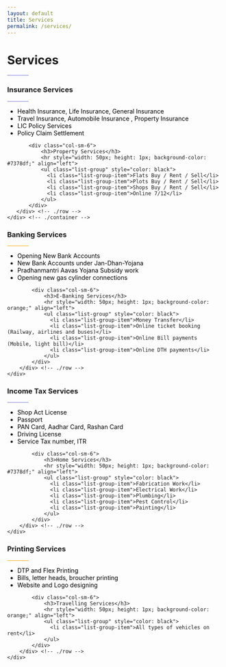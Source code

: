 ```yaml
---
layout: default
title: Services
permalink: /services/
---
```


<div id="bg-jumbotron" class="jumbotron jumbotron-fluid">
  <div class="container">
    <h1 class="times animated zoomIn" id="bg-jumbotron-text">Services</h1>
    <hr style="width: 50px; height: 1px; background-color: #7378df;" align="left">
  </div>
</div>

<div class="section">
    <div class="container">
       <div class="row">
           <div class="col-sm-6">
               <h3>Insurance Services</h3>
               <hr style="width: 50px; height: 1px; background-color: #7378df;" align="left">
               <ul class="list-group" style="color: black">
                 <li class="list-group-item">Health Insurance, Life Insurance, General Insurance</li>
                 <li class="list-group-item">Travel Insurance, Automobile Insurance , Property Insurance</li>
                 <li class="list-group-item">LIC Policy Services</li>
                 <li class="list-group-item">Policy Claim Settlement</li>
               </ul>
           </div>

           <div class="col-sm-6">
               <h3>Property Services</h3>
               <hr style="width: 50px; height: 1px; background-color: #7378df;" align="left">
               <ul class="list-group" style="color: black">
                 <li class="list-group-item">Flats Buy / Rent / Sell</li>
                 <li class="list-group-item">Plots Buy / Rent / Sell</li>
                 <li class="list-group-item">Shops Buy / Rent / Sell</li>
                 <li class="list-group-item">Online 7/12</li>
               </ul>
           </div>
       </div> <!-- ./row -->
    </div> <!-- ./container -->
</div>

<div class="section-dark">
    <div class="container">
        <div class="row">
            <div class="col-sm-6">
                <h3>Banking Services</h3>
                <hr style="width: 50px; height: 1px; background-color: orange;" align="left">
                <ul class="list-group" style="color: black">
                  <li class="list-group-item">Opening New Bank Accounts</li>
                  <li class="list-group-item">New Bank Accounts under Jan-Dhan-Yojana</li>
                  <li class="list-group-item">Pradhanmantri Aavas Yojana Subsidy work</li>
                  <li class="list-group-item">Opening new gas cylinder connections</li>
                </ul>
            </div>

            <div class="col-sm-6">
                <h3>E-Banking Services</h3>
                <hr style="width: 50px; height: 1px; background-color: orange;" align="left">
                <ul class="list-group" style="color: black">
                  <li class="list-group-item">Money Transfer</li>
                  <li class="list-group-item">Online ticket booking (Railway, airlines and buses)</li>
                  <li class="list-group-item">Online Bill payments (Mobile, light bill)</li>
                  <li class="list-group-item">Online DTH payments</li>
                </ul>
            </div>
        </div> <!-- ./row -->
    </div>
</div>

<div class="section">
    <div class="container">
        <div class="row">
            <div class="col-sm-6">
                <h3>Income Tax Services</h3>
                <hr style="width: 50px; height: 1px; background-color: #7378df;" align="left">
                <ul class="list-group" style="color: black">
                  <li class="list-group-item">Shop Act License</li>
                  <li class="list-group-item">Passport</li>
                  <li class="list-group-item">PAN Card, Aadhar Card, Rashan Card</li>
                  <li class="list-group-item">Driving License</li>
                  <li class="list-group-item">Service Tax number, ITR</li>
                </ul>
            </div>

            <div class="col-sm-6">
                <h3>Home Services</h3>
                <hr style="width: 50px; height: 1px; background-color: #7378df;" align="left">
                <ul class="list-group" style="color: black">
                  <li class="list-group-item">Fabrication Work</li>
                  <li class="list-group-item">Electrical Work</li>
                  <li class="list-group-item">Plumbing</li>
                  <li class="list-group-item">Pest Control</li>
                  <li class="list-group-item">Painting</li>
                </ul>
            </div>
        </div> <!-- ./row -->
    </div>
</div>

<div class="section-dark">
    <div class="container">
        <div class="row">
            <div class="col-sm-6">
                <h3>Printing Services</h3>
                <hr style="width: 50px; height: 1px; background-color: orange;" align="left">
                <ul class="list-group" style="color: black">
                  <li class="list-group-item">DTP and Flex Printing</li>
                  <li class="list-group-item">Bills, letter heads, broucher printing</li>
                  <li class="list-group-item">Website and Logo designing</li>
                </ul>
            </div>

            <div class="col-sm-6">
                <h3>Travelling Services</h3>
                <hr style="width: 50px; height: 1px; background-color: orange;" align="left">
                <ul class="list-group" style="color: black">
                  <li class="list-group-item">All types of vehicles on rent</li>
                </ul>
            </div>
        </div> <!-- ./row -->
    </div>
</div>
